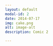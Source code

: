 ```yaml
---
layout: default
modal-id: 2
date: 2014-07-17
img: cake.png
alt: image-alt
description: Comic 2

---
```

